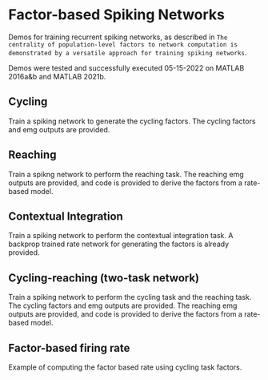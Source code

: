 # Factor-based Spiking Networks

Demos for training recurrent spiking networks, as described in `The centrality of population-level factors to network computation is demonstrated by a versatile approach for training spiking networks`.

Demos were tested and successfully executed 05-15-2022 on MATLAB 2016a&b and MATLAB 2021b.

## Cycling

Train a spiking network to generate the cycling factors. The cycling factors and emg outputs are provided.

## Reaching 

Train a spikng network to perform the reaching task. The reaching emg outputs are provided, and code is provided to derive the factors from a rate-based model.

## Contextual Integration

Train a spiking network to perform the contextual integration task. A backprop trained rate network for generating the factors is already provided.

## Cycling-reaching (two-task network)

Train a spiking network to perform the cycling task and the reaching task. The cycling factors and emg outputs are provided. The reaching emg outputs are provided, and code is provided to derive the factors from a rate-based model.

## Factor-based firing rate

Example of computing the factor based rate using cycling task factors.
